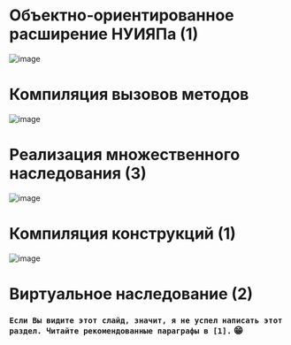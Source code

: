 # Объектно‐ориентированное расширение НУИЯПа (1)
![image](https://github.com/AngelicHedgehog/BMSTU-Implementation-of-Programming-Language-Abstractions/assets/102258145/8c3b26e5-5114-4878-99c2-50ab61fb2472)

# Компиляция вызовов методов
![image](https://github.com/AngelicHedgehog/BMSTU-Implementation-of-Programming-Language-Abstractions/assets/102258145/e509e907-dd8b-4117-a6fe-3c49a9551c5a)

# Реализация множественного наследования (3)
![image](https://github.com/AngelicHedgehog/BMSTU-Implementation-of-Programming-Language-Abstractions/assets/102258145/8e77e6f0-b926-4e41-b1c3-f86e14f725ca)

# Компиляция конструкций (1)
![image](https://github.com/AngelicHedgehog/BMSTU-Implementation-of-Programming-Language-Abstractions/assets/102258145/4eb6f135-0984-4c34-b7d2-9cb3aa378543)

# Виртуальное наследование (2)
### `Если Вы видите этот слайд, значит, я не успел написать этот раздел. Читайте рекомендованные параграфы в [1].` 😁
